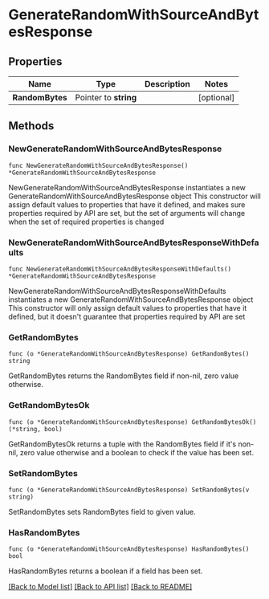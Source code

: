 # GenerateRandomWithSourceAndBytesResponse


## Properties

Name | Type | Description | Notes
------------ | ------------- | ------------- | -------------
**RandomBytes** | Pointer to **string** |  | [optional] 



## Methods


### NewGenerateRandomWithSourceAndBytesResponse

`func NewGenerateRandomWithSourceAndBytesResponse() *GenerateRandomWithSourceAndBytesResponse`

NewGenerateRandomWithSourceAndBytesResponse instantiates a new GenerateRandomWithSourceAndBytesResponse object
This constructor will assign default values to properties that have it defined,
and makes sure properties required by API are set, but the set of arguments
will change when the set of required properties is changed

### NewGenerateRandomWithSourceAndBytesResponseWithDefaults

`func NewGenerateRandomWithSourceAndBytesResponseWithDefaults() *GenerateRandomWithSourceAndBytesResponse`

NewGenerateRandomWithSourceAndBytesResponseWithDefaults instantiates a new GenerateRandomWithSourceAndBytesResponse object
This constructor will only assign default values to properties that have it defined,
but it doesn't guarantee that properties required by API are set


### GetRandomBytes

`func (o *GenerateRandomWithSourceAndBytesResponse) GetRandomBytes() string`

GetRandomBytes returns the RandomBytes field if non-nil, zero value otherwise.

### GetRandomBytesOk

`func (o *GenerateRandomWithSourceAndBytesResponse) GetRandomBytesOk() (*string, bool)`

GetRandomBytesOk returns a tuple with the RandomBytes field if it's non-nil, zero value otherwise
and a boolean to check if the value has been set.

### SetRandomBytes

`func (o *GenerateRandomWithSourceAndBytesResponse) SetRandomBytes(v string)`

SetRandomBytes sets RandomBytes field to given value.


### HasRandomBytes

`func (o *GenerateRandomWithSourceAndBytesResponse) HasRandomBytes() bool`

HasRandomBytes returns a boolean if a field has been set.









[[Back to Model list]](../README.md#documentation-for-models) [[Back to API list]](../README.md#documentation-for-api-endpoints) [[Back to README]](../README.md)


